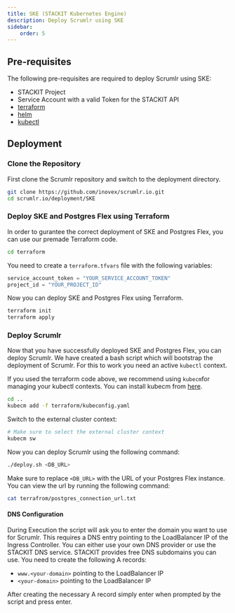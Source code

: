 ```yaml
---
title: SKE (STACKIT Kubernetes Engine)
description: Deploy Scrumlr using SKE
sidebar:
    order: 5
---
```


## Pre-requisites

The following pre-requisites are required to deploy Scrumlr using SKE:

- STACKIT Project
- Service Account with a valid Token for the STACKIT API
- [terraform](https://developer.hashicorp.com/terraform/tutorials/aws-get-started/install-cli)
- [helm](https://helm.sh/docs/intro/install/)
- [kubectl](https://kubernetes.io/docs/tasks/tools/)

## Deployment

### Clone the Repository

First clone the Scrumlr repository and switch to the deployment directory.

```sh
git clone https://github.com/inovex/scrumlr.io.git
cd scrumlr.io/deployment/SKE
```

### Deploy SKE and Postgres Flex using Terraform

In order to gurantee the correct deployment of SKE and Postgres Flex, you can use our premade Terraform code.

```sh
cd terraform
```

You need to create a `terraform.tfvars` file with the following variables:

```tf
service_account_token = "YOUR_SERVICE_ACCOUNT_TOKEN"
project_id = "YOUR_PROJECT_ID"
```

Now you can deploy SKE and Postgres Flex using Terraform.

```sh
terraform init
terraform apply
```

### Deploy Scrumlr

Now that you have successfully deployed SKE and Postgres Flex, you can deploy Scrumlr.
We have created a bash script which will bootstrap the deployment of Scrumlr.
For this to work you need an active `kubectl` context.

If you used the terraform code above, we recommend using `kubecm`for managing your kubectl contexts.
You can install kubecm from [here](https://kubecm.cloud/en-us/install).

```sh
cd ..
kubecm add -f terraform/kubeconfig.yaml
```

Switch to the external cluster context:

```sh
# Make sure to select the external cluster context
kubecm sw
```

Now you can deploy Scrumlr using the following command:

```sh
./deploy.sh <DB_URL>
```

Make sure to replace `<DB_URL>` with the URL of your Postgres Flex instance.
You can view the url by running the following command:

```sh
cat terrafrom/postgres_connection_url.txt
```

#### DNS Configuration

During Execution the script will ask you to enter the domain you want to use for Scrumlr.
This requires a DNS entry pointing to the LoadBalancer IP of the Ingress Controller.
You can either use your own DNS provider or use the STACKIT DNS service.
STACKIT provides free DNS subdomains you can use.
You need to create the following A records:

- `www.<your-domain>` pointing to the LoadBalancer IP
- `<your-domain>` pointing to the LoadBalancer IP

After creating the necessary A record simply enter <your-domain> when prompted by the script and press enter.
